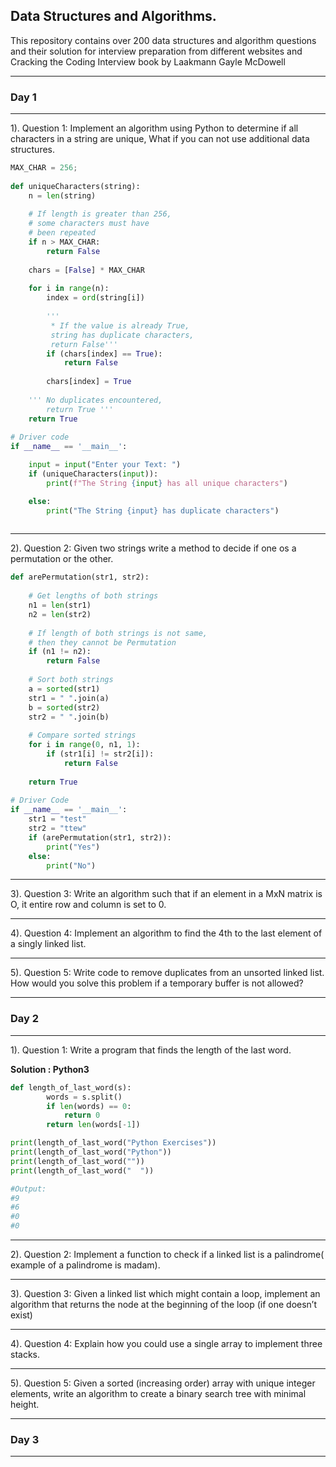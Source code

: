 ## **Data Structures and Algorithms.**

This repository contains over 200 data structures and algorithm questions and their solution for interview preparation from different websites and Cracking the Coding Interview book by  Laakmann Gayle McDowell

---
### **Day 1**
---

1). Question 1: Implement an algorithm using Python to determine if all characters in a string are unique, What if you can not use additional data structures. 

```python 
MAX_CHAR = 256;
 
def uniqueCharacters(string):
    n = len(string)
     
    # If length is greater than 256,
    # some characters must have
    # been repeated
    if n > MAX_CHAR:
        return False
 
    chars = [False] * MAX_CHAR
 
    for i in range(n):
        index = ord(string[i])
 
        '''
         * If the value is already True,
         string has duplicate characters,
         return False'''
        if (chars[index] == True):
            return False
 
        chars[index] = True
 
    ''' No duplicates encountered,
        return True '''
    return True
 
# Driver code
if __name__ == '__main__':

    input = input("Enter your Text: ")
    if (uniqueCharacters(input)):
        print(f"The String {input} has all unique characters")

    else:
        print("The String {input} has duplicate characters")
 

``` 



--- 

2). Question 2: Given two strings write a method to decide if one os a permutation or the other. 


```python 
def arePermutation(str1, str2):
     
    # Get lengths of both strings
    n1 = len(str1)
    n2 = len(str2)
 
    # If length of both strings is not same,
    # then they cannot be Permutation
    if (n1 != n2):
        return False
 
    # Sort both strings
    a = sorted(str1)
    str1 = " ".join(a)
    b = sorted(str2)
    str2 = " ".join(b)
 
    # Compare sorted strings
    for i in range(0, n1, 1):
        if (str1[i] != str2[i]):
            return False
 
    return True
 
# Driver Code
if __name__ == '__main__':
    str1 = "test"
    str2 = "ttew"
    if (arePermutation(str1, str2)):
        print("Yes")
    else:
        print("No")
```

--- 

3). Question 3: Write an algorithm such that if an element in a MxN matrix is O, it entire row and column is set to 0. 


--- 
4). Question 4: Implement an algorithm to find the 4th to the last element of a singly linked list. 


--- 

5). Question 5: Write code to remove duplicates from an unsorted linked list. How would you solve this problem if a temporary buffer is not allowed? 



--- 

### **Day 2**

---
1). Question 1: Write a program that finds the length of the last word.  

**Solution : Python3** 

```python 
def length_of_last_word(s):
        words = s.split()
        if len(words) == 0:
            return 0
        return len(words[-1])

print(length_of_last_word("Python Exercises"))
print(length_of_last_word("Python"))
print(length_of_last_word(""))
print(length_of_last_word("  "))

#Output: 
#9
#6
#0
#0

```
----

2). Question 2: Implement a function to check if a linked list is a palindrome( example of a palindrome is madam). 

--- 

3). Question 3:  Given a linked list which might contain a loop, implement an algorithm that returns the node at the beginning of the loop (if one doesn’t exist)  

---


4). Question 4: Explain how you could use a single array to implement three stacks. 


---

5). Question 5: Given a sorted (increasing order) array with unique integer elements, write an algorithm to create a binary search tree with minimal height. 

---  

### **Day 3**

---











